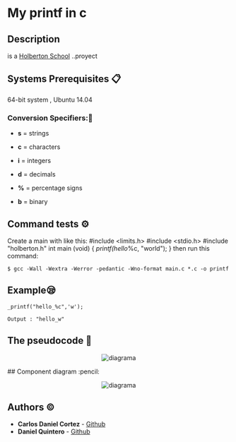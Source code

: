 # My printf in c

## Description

is a [Holberton School](https://www.holbertonschool.com/) ..proyect

## Systems Prerequisites 📋

64-bit system , Ubuntu 14.04

### Conversion Specifiers::mag_right:
- **s** = strings

- **c** = characters

- **i** = integers

- **d** = decimals

- **%** = percentage signs

- **b** = binary

## Command tests ⚙️
Create a main with like this:
#include <limits.h>
#include <stdio.h>
#include "holberton.h"
int main (void)
{
		_printf(hello_%c, "world");
}
then run this command:

`$ gcc -Wall -Wextra -Werror -pedantic -Wno-format main.c *.c -o printf `

## Example:sleepy:

`_printf("hello_%c",'w');`

`Output : "hello_w"`

## The pseudocode :pencil:
<p align="center"><img src="https://raw.githubusercontent.com/dgquintero/dgquintero.github.io/master/images/Printfdiagram.png](https://raw.githubusercontent.com/dgquintero/dgquintero.github.io/master/images/Printfdiagram.png" alt="diagrama"></a></p>
## Component diagram :pencil:
<p align="center"><img src="https://raw.githubusercontent.com/dgquintero/dgquintero.github.io/master/images/Printfdiagram.png](https://raw.githubusercontent.com/dgquintero/dgquintero.github.io/master/images/Printfdiagram.png" alt="diagrama"></a></p>

## Authors :copyright:

* **Carlos Daniel Cortez** - [Github](https://github.com/kael1706)
* **Daniel Quintero** - [Github](https://github.com/dgquintero)
